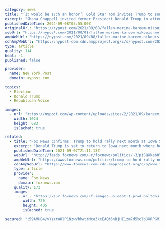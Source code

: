 ```yaml
---
category: news
title: "‘It would be such an honor’: Gold Star mom invites Trump to son’s funeral"
excerpt: "Shana Chappell invited former President Donald Trump to attend the funeral of Kareem Nikoui, one of the service members killed in a terror attack in Afghanistan last month."
publishedDateTime: 2021-09-08T05:55:00Z
originalUrl: "https://nypost.com/2021/09/08/fallen-marine-kareem-nikouis-mother-invites-trump-to-sons-funeral/"
webUrl: "https://nypost.com/2021/09/08/fallen-marine-kareem-nikouis-mother-invites-trump-to-sons-funeral/"
ampWebUrl: "https://nypost.com/2021/09/08/fallen-marine-kareem-nikouis-mother-invites-trump-to-sons-funeral/amp/"
cdnAmpWebUrl: "https://nypost-com.cdn.ampproject.org/c/s/nypost.com/2021/09/08/fallen-marine-kareem-nikouis-mother-invites-trump-to-sons-funeral/amp/"
type: article
quality: 134
heat: -1
published: false

provider:
  name: New York Post
  domain: nypost.com

topics:
  - Election
  - Donald Trump
  - Republican Voice

images:
  - url: "https://nypost.com/wp-content/uploads/sites/2/2021/09/kareem_nikoui_.jpg?quality=90&strip=all&w=1024"
    width: 1024
    height: 683
    isCached: true

related:
  - title: "Fox News confirms: Trump to hold rally next month at Iowa State Fairgrounds"
    excerpt: "Donald Trump is set to return to Iowa next month where he will hold a rally in Des Moines, a source familiar with the former president's political operation has confirmed to Fox News."
    publishedDateTime: 2021-09-07T21:11:13Z
    webUrl: "http://feeds.foxnews.com/~r/foxnews/politics/~3/p1SQXkab8YE/trump-to-hold-rally-next-month-at-iowa-state-fairgrounds"
    ampWebUrl: "https://www.foxnews.com/politics/trump-to-hold-rally-next-month-at-iowa-state-fairgrounds.amp"
    cdnAmpWebUrl: "https://www-foxnews-com.cdn.ampproject.org/c/s/www.foxnews.com/politics/trump-to-hold-rally-next-month-at-iowa-state-fairgrounds.amp"
    type: article
    provider:
      name: Fox News
      domain: foxnews.com
    quality: 173
    images:
      - url: "https://a57.foxnews.com/cf-images.us-east-1.prod.boltdns.net/v1/static/694940094001/2d61962e-952f-4698-9058-a9a01195062c/626edbfe-3d45-4eba-88a5-2e3e1a4f31ac/1280x720/match/720/405/image.jpg?ve=1&tl=1"
        width: 720
        height: 405
        isCached: true

secured: "t59AMHB4/vYzerWUlP1NzwVbhwttMca3kcEAQb6nBjHI1zm7d5kclbJXRPGM17cgcHfPtYIfqVvhf7qbSTwED7IjMy6vIYMdfilVDbQSOluAD7JUXFrI8eMXaaFjNgozfP3uFo4bjWF46dKIWimmHqYINN9CflR8aFXn2iVEXT7EMehvq90t9kgoGngz82oYL5eXauAIE55iYH+h4FyvOTcXApkJHbEpjXy+y5x/S0QCOFrh4ZMB497+PnhXMiH4rjWPx7XoQfrlEpgRQgY/HLGB852FWRJfs5jEcotEFFxEbeamsG3dqS1doxfaDPdtyalWFRAvuVpmyu1288MDuFcq36hQm+yW6fubF58k+W4=;hn0L9hqSw2XpsAEQj1UiaQ=="
---
```


